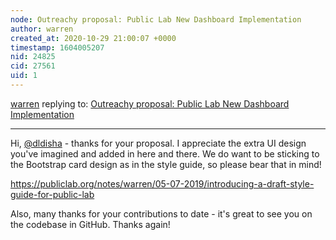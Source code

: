 ```yaml
---
node: Outreachy proposal: Public Lab New Dashboard Implementation
author: warren
created_at: 2020-10-29 21:00:07 +0000
timestamp: 1604005207
nid: 24825
cid: 27561
uid: 1
---
```




[warren](../profile/warren) replying to: [Outreachy proposal: Public Lab New Dashboard Implementation](../notes/dldisha/10-27-2020/outreachy-proposal-public-lab-new-dashboard-implementation)

----
Hi, [@dldisha](/profile/dldisha) - thanks for your proposal. I appreciate the extra UI design you've imagined and added in here and there. We do want to be sticking to the Bootstrap card design as in the style guide, so please bear that in mind!

https://publiclab.org/notes/warren/05-07-2019/introducing-a-draft-style-guide-for-public-lab

Also, many thanks for your contributions to date - it's great to see you on the codebase in GitHub. Thanks again!